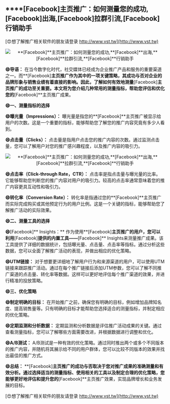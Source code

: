 ## ****[Facebook]**主页推广：如何测量您的成功,**[Facebook]**出海,**[Facebook]**拉群引流,**[Facebook]**行销助手**

[😍想了解推广相关软件的朋友请登录 http://www.vst.tw](http://www.vst.tw)

 <center><img src="https://vst.tw/MP4/tuiguang/png/2.png" alt="**[Facebook]**主页推广：如何测量您的成功,**[Facebook]**出海,**[Facebook]**拉群引流,**[Facebook]**行销助手"></center>

**😄导语：**
在当今数字化时代，社交媒体已经成为企业推广产品和服务的重要渠道之一。而**[Facebook]**主页推广作为其中的一项关键策略，其成功与否对企业的品牌形象与销售业绩有着直接的影响。因此，了解如何有效地测量**[Facebook]**主页推广的成功至关重要。本文将为您介绍几种常用的测量指标，帮助您评估和优化您的**[Facebook]**主页推广成果。

**😄一、测量指标的选择**

**😄曝光量（Impressions）：**
曝光量是指您的**[Facebook]**主页推广被显示给用户的次数。这是一个重要的指标，能够帮助您了解您的推广内容究竟有多少人看到。

**😄点击量（Clicks）：**
点击量是指用户点击您的推广内容的次数。通过监测点击量，您可以了解用户对您的推广感兴趣程度，以及推广内容的吸引力。

 <center><img src="https://vst.tw/MP4/tuiguang/png/5.png" alt="**[Facebook]**主页推广：如何测量您的成功,**[Facebook]**出海,**[Facebook]**拉群引流,**[Facebook]**行销助手"></center>

**😄点击率（Click-through Rate，CTR）：**
点击率是指点击量与曝光量的比率。它能够帮助您判断您的推广内容对用户的吸引力。较高的点击率通常意味着您的推广内容更具互动性和吸引力。

**😄转化率（Conversion Rate）：**
转化率是指通过您的**[Facebook]**主页推广而实际完成购买或其他预定行为的用户比例。这是一个关键的指标，能够帮助您了解推广活动的实际效果。

**😄二、测量工具的选择**

**😄**[Facebook]** Insights：**
作为使用**[Facebook]**主页推广的用户，您可以利用**[Facebook]**提供的内置工具——**[Facebook]** Insights来测量推广成果。该工具提供了详细的数据统计，包括曝光量、点击量、点击率等指标。通过分析这些数据，您可以全面了解推广活动的表现，并做出相应的优化策略。

**😄UTM链接：**
对于想要更详细地了解用户行为和来源渠道的用户，可以使用UTM链接来跟踪推广活动。通过在每个推广链接后添加UTM参数，您可以了解不同推广渠道的点击量、转化率等数据。这样可以更好地评估每个推广渠道的效果，并进行精准的投放策略。

**😄三、优化策略**

**😄制定明确的目标：**
在开始推广之前，确保您有明确的目标，例如增加品牌知名度、提高销售量等。只有明确的目标才能帮助您选择适合的测量指标，并制定相应的优化策略。

**😄定期监测和分析数据：**
定期监测和分析数据是评估推广活动成果的关键。通过查看测量指标，您可以了解哪些方面需要改进，并根据数据进行调整和优化。

**😄A/B测试：**
A/B测试是一种有效的优化策略。通过同时推出两个或多个不同版本的推广内容，并随机将其展示给不同的用户群体，您可以比较不同版本的效果并找出最佳的推广方式。

**😄总结：**
**[Facebook]**主页推广的成功与否取决于您对推广成果的准确测量和有效分析。通过选择适当的测量指标、使用相关的工具以及制定合理的优化策略，您能够更好地评估和提升您的**[Facebook]**主页推广效果，实现品牌增长和业务发展的目标。

[😍想了解推广相关软件的朋友请登录 http://www.vst.tw](http://www.vst.tw)



